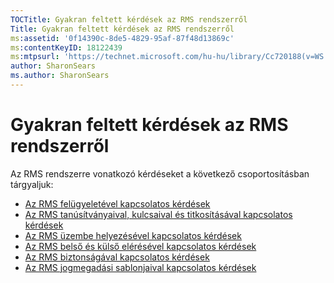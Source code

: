 ```yaml
---
TOCTitle: Gyakran feltett kérdések az RMS rendszerről
Title: Gyakran feltett kérdések az RMS rendszerről
ms:assetid: '0f14390c-8de5-4829-95af-87f48d13869c'
ms:contentKeyID: 18122439
ms:mtpsurl: 'https://technet.microsoft.com/hu-hu/library/Cc720188(v=WS.10)'
author: SharonSears
ms.author: SharonSears
---
```


Gyakran feltett kérdések az RMS rendszerről
===========================================

Az RMS rendszerre vonatkozó kérdéseket a következő csoportosításban tárgyaljuk:

-   [Az RMS felügyeletével kapcsolatos kérdések](https://technet.microsoft.com/43f77336-5e62-4405-9efb-55417a402d62)
-   [Az RMS tanúsítványaival, kulcsaival és titkosításával kapcsolatos kérdések](https://technet.microsoft.com/ad8cc088-1dea-44c2-be68-9091129f0f12)
-   [Az RMS üzembe helyezésével kapcsolatos kérdések](https://technet.microsoft.com/5559ae65-77ae-4e0b-bfd8-3512409ed29b)
-   [Az RMS belső és külső elérésével kapcsolatos kérdések](https://technet.microsoft.com/59c2c51f-6c20-450c-a334-0e1486292074)
-   [Az RMS biztonságával kapcsolatos kérdések](https://technet.microsoft.com/ff433834-79aa-481f-bd39-3393be12a26f)
-   [Az RMS jogmegadási sablonjaival kapcsolatos kérdések](https://technet.microsoft.com/01515f08-9844-4c1a-9ab5-a5a60a901b50)
